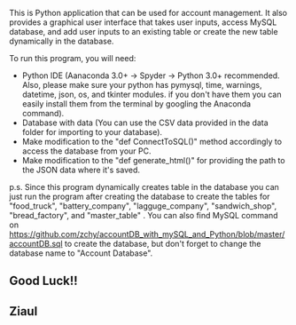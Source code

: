 This is Python application that can be used for account management. It also provides a graphical user interface that takes user inputs, access MySQL database, and add user inputs to an existing table or create the new table dynamically in the database.

To run this program, you will need:
- Python IDE (Aanaconda 3.0+ -> Spyder -> Python 3.0+ recommended. Also, please make sure your python has pymysql, time, warnings, datetime, json, os, and tkinter modules. if you don't have them you can easily install them from the terminal by googling the Anaconda command).
- Database with data (You can use the CSV data provided in the data folder for importing to your database).
- Make modification to the "def ConnectToSQL()" method accordingly to access the database from your PC.
- Make modification to the "def generate_html()" for providing the path to the JSON data where it's saved.

p.s. Since this program dynamically creates table in the database you can just run the program after creating the database to create the tables for "food_truck", "battery_company", "lagguge_company", "sandwich_shop", "bread_factory", and "master_table" . You can also find MySQL command on https://github.com/zchy/accountDB_with_mySQL_and_Python/blob/master/accountDB.sql to create the database, but don't forget to change the database name to "Account Database".

## Good Luck!!
## Ziaul
